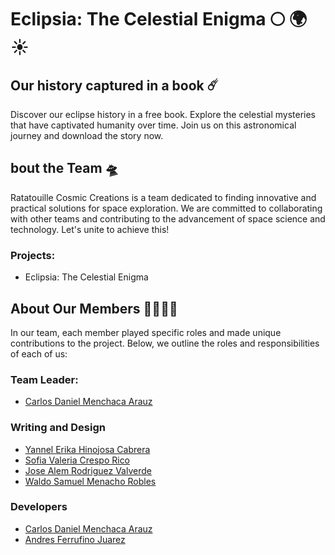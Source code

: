 # Eclipsia: The Celestial Enigma 🌕 🌍 ☀️

## Our history captured in a book ☄️
Discover our eclipse history in a free book. Explore the celestial mysteries that have captivated humanity over time. Join us on this astronomical journey and download the story now.

## bout the Team 🛸
Ratatouille Cosmic Creations is a team dedicated to finding innovative and practical solutions for space exploration. We are committed to collaborating with other teams and contributing to the advancement of space science and technology. Let's unite to achieve this!

### Projects:
- Eclipsia: The Celestial Enigma


## About Our Members 👩‍🚀👨‍🚀
In our team, each member played specific roles and made unique contributions to the project. Below, we outline the roles and responsibilities of each of us:

### Team Leader:
- [Carlos Daniel Menchaca Arauz](https://www.linkedin.com/in/iamcarlosdaniel/)

### Writing and Design
- [Yannel Erika Hinojosa Cabrera](https://www.linkedin.com/in/yannel-erika-hinojosa-cabrera-77679826b/)
- [Sofia Valeria Crespo Rico](https://www.linkedin.com/in/sof%C3%ADa-valeria-crespo-rico-9937ab294/)
- [Jose Alem Rodriguez Valverde](https://www.linkedin.com/in/el-jose-rodriguez/)
- [Waldo Samuel Menacho Robles](https://www.linkedin.com/in/waldo-samuel-menacho-robles-249b64294/)
### Developers
- [Carlos Daniel Menchaca Arauz](https://www.linkedin.com/in/iamcarlosdaniel/)
- [Andres Ferrufino Juarez](https://www.linkedin.com/in/andres-ferrufino-juarez-a47556288/)
